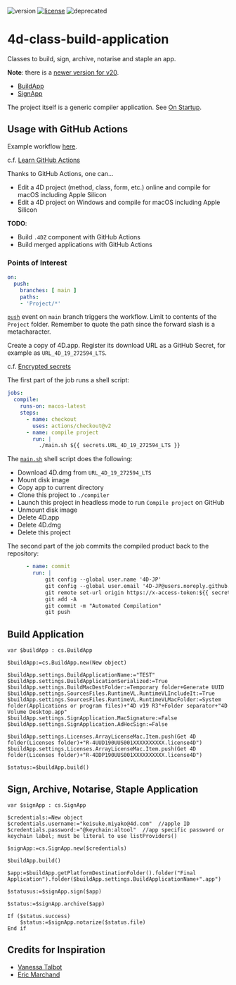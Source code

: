 ![version](https://img.shields.io/badge/version-19%2B-5682DF)
[![license](https://img.shields.io/github/license/miyako/4d-class-build-application
)](LICENSE)
![deprecated](https://img.shields.io/badge/-deprecated-inactive)

# 4d-class-build-application
Classes to build, sign, archive, notarise and staple an app.

**Note**: there is a [newer version for v20](https://github.com/miyako/4d-class-compiler).

* [BuildApp](https://github.com/miyako/4d-class-build-application/blob/main/Project/Sources/Classes/BuildApp.4dm)
* [SignApp](https://github.com/miyako/4d-class-build-application/blob/main/Project/Sources/Classes/SignApp.4dm)

The project itself is a generic compiler application. See [On Startup](https://github.com/miyako/4d-class-build-application/blob/main/Project/Sources/DatabaseMethods/onStartup.4dm). 

## Usage with GitHub Actions

Example workflow [here](https://github.com/4D-JP/librezept/blob/main/.github/workflows/compile.yml).

c.f. [Learn GitHub Actions](https://docs.github.com/en/actions/learn-github-actions)

Thanks to GitHub Actions, one can...

* Edit a 4D project (method, class, form, etc.) online and compile for macOS including Apple Silicon
* Edit a 4D project on Windows and compile for macOS including Apple Silicon

**TODO**: 

* Build `.4DZ` component with GitHub Actions
* Build merged applications with GitHub Actions

### Points of Interest

```yml
on:
  push:
    branches: [ main ]
    paths:
    - 'Project/*'
``` 

[`push`](https://docs.github.com/en/actions/learn-github-actions/events-that-trigger-workflows#push) event on `main` branch triggers the workflow. Limit to contents of the `Project` folder. Remember to quote the path since the forward slash is a metacharacter.

Create a copy of 4D.app. Register its download URL as a GitHub Secret, for example as `URL_4D_19_272594_LTS`.

c.f. [Encrypted secrets](https://docs.github.com/en/actions/security-guides/encrypted-secrets)

The first part of the job runs a shell script:

```yml
jobs:
  compile:
    runs-on: macos-latest
    steps:
      - name: checkout
        uses: actions/checkout@v2
      - name: compile project
        run: |
          ./main.sh ${{ secrets.URL_4D_19_272594_LTS }}
```

The [`main.sh`](https://github.com/4D-JP/librezept/blob/main/main.sh) shell script does the following:

* Download 4D.dmg from `URL_4D_19_272594_LTS`
* Mount disk image 
* Copy app to current directory
* Clone this project to `./compiler`
* Launch this project in headless mode to run `Compile project` on GitHub
* Unmount disk image
* Delete 4D.app
* Delete 4D.dmg
* Delete this project

The second part of the job commits the compiled product back to the repository:

```yml
      - name: commit
        run: |
            git config --global user.name '4D-JP'
            git config --global user.email '4D-JP@users.noreply.github.com'
            git remote set-url origin https://x-access-token:${{ secrets.GITHUB_TOKEN }}@github.com/$GITHUB_REPOSITORY
            git add -A
            git commit -m "Automated Compilation"
            git push
```

## Build Application

```4d
var $buildApp : cs.BuildApp

$buildApp:=cs.BuildApp.new(New object)

$buildApp.settings.BuildApplicationName:="TEST"
$buildApp.settings.BuildApplicationSerialized:=True
$buildApp.settings.BuildMacDestFolder:=Temporary folder+Generate UUID
$buildApp.settings.SourcesFiles.RuntimeVL.RuntimeVLIncludeIt:=True
$buildApp.settings.SourcesFiles.RuntimeVL.RuntimeVLMacFolder:=System folder(Applications or program files)+"4D v19 R3"+Folder separator+"4D Volume Desktop.app"
$buildApp.settings.SignApplication.MacSignature:=False
$buildApp.settings.SignApplication.AdHocSign:=False

$buildApp.settings.Licenses.ArrayLicenseMac.Item.push(Get 4D folder(Licenses folder)+"R-4UUD190UUS001XXXXXXXXXX.license4D")
$buildApp.settings.Licenses.ArrayLicenseMac.Item.push(Get 4D folder(Licenses folder)+"R-4DDP190UUS001XXXXXXXXXX.license4D")

$status:=$buildApp.build()
```

## Sign, Archive, Notarise, Staple Application

```4d
var $signApp : cs.SignApp

$credentials:=New object
$credentials.username:="keisuke.miyako@4d.com"  //apple ID
$credentials.password:="@keychain:altool"  //app specific password or keychain label; must be literal to use listProviders()

$signApp:=cs.SignApp.new($credentials)

$buildApp.build()

$app:=$buildApp.getPlatformDestinationFolder().folder("Final Application").folder($buildApp.settings.BuildApplicationName+".app")

$statusus:=$signApp.sign($app)

$status:=$signApp.archive($app)

If ($status.success)
	$status:=$signApp.notarize($status.file)
End if 
```

## Credits for Inspiration

* [Vanessa Talbot](https://blog.4d.com/how-to-take-advantage-of-github-action-with-4d/)
* [Eric Marchand](https://github.com/mesopelagique/build-action)
